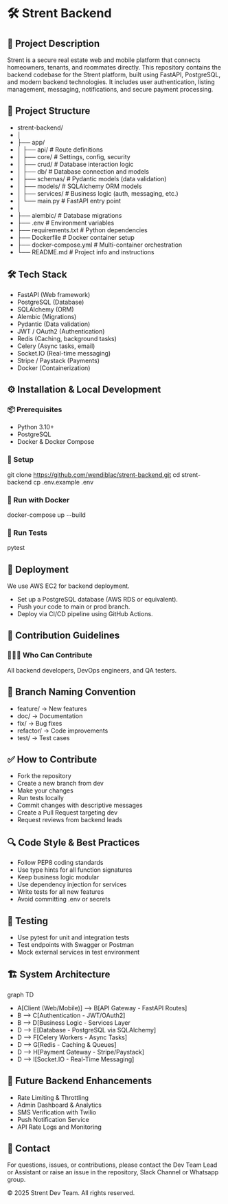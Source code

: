 # 🛠️ Strent Backend

## 🧾 Project Description
Strent is a secure real estate web and mobile platform that connects homeowners, tenants, and roommates directly. This repository contains the backend codebase for the Strent platform, built using FastAPI, PostgreSQL, and modern backend technologies. It includes user authentication, listing management, messaging, notifications, and secure payment processing.


## 📁 Project Structure
- strent-backend/
- │
- ├── app/
- │   ├── api/                    # Route definitions
- │   ├── core/                   # Settings, config, security
- │   ├── crud/                   # Database interaction logic
- │   ├── db/                     # Database connection and models
- │   ├── schemas/                # Pydantic models (data validation)
- │   ├── models/                 # SQLAlchemy ORM models
- │   ├── services/               # Business logic (auth, messaging, etc.)
- │   └── main.py                 # FastAPI entry point
- │
- ├── alembic/                   # Database migrations
- ├── .env                       # Environment variables
- ├── requirements.txt           # Python dependencies
- ├── Dockerfile                 # Docker container setup
- ├── docker-compose.yml         # Multi-container orchestration
- └── README.md                  # Project info and instructions

## 🛠️ Tech Stack
- FastAPI (Web framework)
- PostgreSQL (Database)
- SQLAlchemy (ORM)
- Alembic (Migrations)
- Pydantic (Data validation)
- JWT / OAuth2 (Authentication)
- Redis (Caching, background tasks)
- Celery (Async tasks, email)
- Socket.IO (Real-time messaging)
- Stripe / Paystack (Payments)
- Docker (Containerization)

## ⚙️ Installation & Local Development
### 📦 Prerequisites
- Python 3.10+
- PostgreSQL
- Docker & Docker Compose

### 🔧 Setup
git clone https://github.com/wendiblac/strent-backend.git
cd strent-backend
cp .env.example .env

### 🐳 Run with Docker
docker-compose up --build

### 🧪 Run Tests
pytest

## 🚀 Deployment
We use AWS EC2 for backend deployment.
- Set up a PostgreSQL database (AWS RDS or equivalent).
- Push your code to main or prod branch.
- Deploy via CI/CD pipeline using GitHub Actions.


## 🧭 Contribution Guidelines
### 🧑‍🤝‍🧑 Who Can Contribute
All backend developers, DevOps engineers, and QA testers.

## 📌 Branch Naming Convention
- feature/<name>     → New features
- doc/<name>         → Documentation
- fix/<name>         → Bug fixes
- refactor/<name>    → Code improvements
- test/<name>        → Test cases

## ✅ How to Contribute
- Fork the repository
- Create a new branch from dev
- Make your changes
- Run tests locally
- Commit changes with descriptive messages
- Create a Pull Request targeting dev
- Request reviews from backend leads

## 🔍 Code Style & Best Practices
- Follow PEP8 coding standards
- Use type hints for all function signatures
- Keep business logic modular
- Use dependency injection for services
- Write tests for all new features
- Avoid committing .env or secrets


## 🧪 Testing
- Use pytest for unit and integration tests
- Test endpoints with Swagger or Postman
- Mock external services in test environment

## 🏗 System Architecture
graph TD
- A[Client (Web/Mobile)] --> B[API Gateway - FastAPI Routes]
- B --> C[Authentication - JWT/OAuth2]
- B --> D[Business Logic - Services Layer
- D --> E[Database - PostgreSQL via SQLAlchemy]
- D --> F[Celery Workers - Async Tasks]
- D --> G[Redis - Caching & Queues]
- D --> H[Payment Gateway - Stripe/Paystack]
- D --> I[Socket.IO - Real-Time Messaging]


## 🔮 Future Backend Enhancements
- Rate Limiting & Throttling
- Admin Dashboard & Analytics
- SMS Verification with Twilio
- Push Notification Service
- API Rate Logs and Monitoring

## 🤝 Contact
For questions, issues, or contributions, please contact the Dev Team Lead or Assistant or raise an issue in the repository, Slack Channel or Whatsapp group.

© 2025 Strent Dev Team. All rights reserved.
